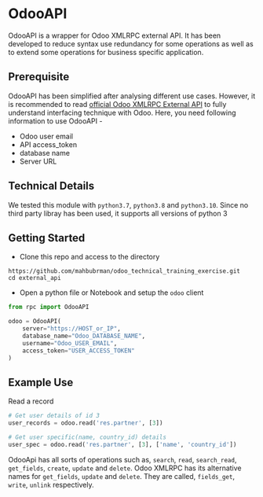 # OdooAPI

OdooAPI is a wrapper for Odoo XMLRPC external API. It has been developed to 
reduce syntax use redundancy for some operations as well as to extend some 
operations for business specific application.



## Prerequisite
OdooAPI has been simplified after analysing different use cases. However, 
it is recommended to read [official Odoo XMLRPC External API](https://www.odoo.com/documentation/15.0/developer/misc/api/external_api.html) to fully understand
interfacing technique with Odoo. Here, you need following information to use OdooAPI -

- Odoo user email
- API access_token
- database name
- Server URL

## Technical Details

We tested this module with `python3.7`, `python3.8` and `python3.10`. Since no third party libray
has been used, it supports all versions of python 3

## Getting Started

- Clone this repo and access to the directory

```
https://github.com/mahbubrman/odoo_technical_training_exercise.git
cd external_api
```

- Open a python file or Notebook and setup the `odoo` client

```python
from rpc import OdooAPI

odoo = OdooAPI(
    server="https://HOST_or_IP",
    database_name="Odoo_DATABASE_NAME",
    username="Odoo_USER_EMAIL",
    access_token="USER_ACCESS_TOKEN"
)
```

## Example Use

Read a record

```python
# Get user details of id 3
user_records = odoo.read('res.partner', [3])

# Get user specific(name, country_id) details 
user_spec = odoo.read('res.partner', [3], ['name', 'country_id'])
```

OdooApi has all sorts of operations such as, `search`, `read`, `search_read`, `get_fields`, `create`, `update` and 
`delete`. Odoo XMLRPC has its alternative names for `get_fields`, `update` and
`delete`. They are called, `fields_get`, `write`, `unlink` respectively. 